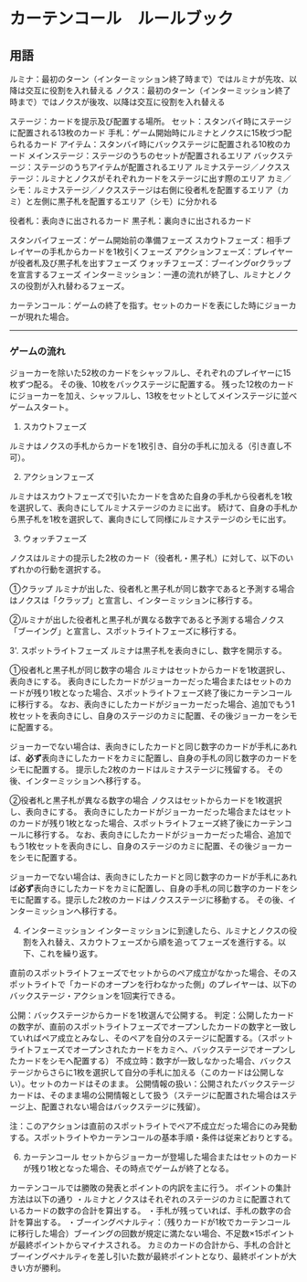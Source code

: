 # カーテンコール　ルールブック

## 用語

ルミナ：最初のターン（インターミッション終了時まで）ではルミナが先攻、以降は交互に役割を入れ替える
ノクス：最初のターン（インターミッション終了時まで）ではノクスが後攻、以降は交互に役割を入れ替える

ステージ：カードを提示及び配置する場所。
セット：スタンバイ時にステージに配置される13枚のカード
手札：ゲーム開始時にルミナとノクスに15枚づつ配られるカード
アイテム：スタンバイ時にバックステージに配置される10枚のカード
メインステージ：ステージのうちのセットが配置されるエリア
バックステージ：ステージのうちアイテムが配置されるエリア
ルミナステージ／ノクスステージ：ルミナとノクスがそれぞれカードをステージに出す際のエリア
カミ／シモ：ルミナステージ／ノクスステージは右側に役者札を配置するエリア（カミ）と左側に黒子札を配置するエリア（シモ）に分かれる

役者札：表向きに出されるカード
黒子札：裏向きに出されるカード

スタンバイフェーズ：ゲーム開始前の準備フェーズ
スカウトフェーズ：相手プレイヤーの手札からカードを1枚引くフェーズ
アクションフェーズ：プレイヤーが役者札及び黒子札を出すフェーズ
ウォッチフェーズ：ブーイングorクラップを宣言するフェーズ
インターミッション：一連の流れが終了し、ルミナとノクスの役割が入れ替わるフェーズ。

カーテンコール：ゲームの終了を指す。セットのカードを表にした時にジョーカーが現れた場合。


---

### **ゲームの流れ**

ジョーカーを除いた52枚のカードをシャッフルし、それぞれのプレイヤーに15枚ずつ配る。
その後、10枚をバックステージに配置する。
残った12枚のカードにジョーカーを加え、シャッフルし、13枚をセットとしてメインステージに並べゲームスタート。

1.  スカウトフェーズ

ルミナはノクスの手札からカードを1枚引き、自分の手札に加える（引き直し不可）。

2. アクションフェーズ

ルミナはスカウトフェーズで引いたカードを含めた自身の手札から役者札を1枚を選択して、表向きにしてルミナステージのカミに出す。
続けて、自身の手札から黒子札を1枚を選択して、裏向きにして同様にルミナステージのシモに出す。

3.  ウォッチフェーズ

ノクスはルミナの提示した2枚のカード（役者札・黒子札）に対して、以下のいずれかの行動を選択する。

①クラップ
ルミナが出した、役者札と黒子札が同じ数字であると予測する場合はノクスは「クラップ」と宣言し、インターミッションに移行する。

②ルミナが出した役者札と黒子札が異なる数字であると予測する場合ノクス「ブーイング」と宣言し、スポットライトフェーズに移行する。

3'. スポットライトフェーズ
ルミナは黒子札を表向きにし、数字を開示する。

①役者札と黒子札が同じ数字の場合
ルミナはセットからカードを1枚選択し、表向きにする。
表向きにしたカードがジョーカーだった場合またはセットのカードが残り1枚となった場合、スポットライトフェーズ終了後にカーテンコールに移行する。
なお、表向きにしたカードがジョーカーだった場合、追加でもう1枚セットを表向きにし、自身のステージのカミに配置、その後ジョーカーをシモに配置する。

ジョーカーでない場合は、表向きにしたカードと同じ数字のカードが手札にあれば、**必ず**表向きにしたカードをカミに配置し、自身の手札の同じ数字のカードをシモに配置する。
提示した2枚のカードはルミナステージに残留する。
その後、インターミッションへ移行する。

②役者札と黒子札が異なる数字の場合
ノクスはセットからカードを1枚選択し、表向きにする。
表向きにしたカードがジョーカーだった場合またはセットのカードが残り1枚となった場合、スポットライトフェーズ終了後にカーテンコールに移行する。
なお、表向きにしたカードがジョーカーだった場合、追加でもう1枚セットを表向きにし、自身のステージのカミに配置、その後ジョーカーをシモに配置する。

ジョーカーでない場合は、表向きにしたカードと同じ数字のカードが手札にあれば**必ず**表向きにしたカードをカミに配置し、自身の手札の同じ数字のカードをシモに配置する。提示した2枚のカードはノクスステージに移動する。
その後、インターミッションへ移行する。

4. インターミッション
インターミッションに到達したら、ルミナとノクスの役割を入れ替え、スカウトフェーズから順を追ってフェーズを進行する。以下、これを繰り返す。

直前のスポットライトフェーズでセットからのペア成立がなかった場合、そのスポットライトで「カードのオープンを行わなかった側」のプレイヤーは、以下のバックステージ・アクションを1回実行できる。

公開：バックステージからカードを1枚選んで公開する。
判定：公開したカードの数字が、直前のスポットライトフェーズでオープンしたカードの数字と一致していればペア成立とみなし、そのペアを自分のステージに配置する。（スポットライトフェーズでオープンされたカードをカミへ、バックステージでオープンしたカードをシモへ配置する）
不成立時：数字が一致しなかった場合、バックステージからさらに1枚を選択して自分の手札に加える（このカードは公開しない）。セットのカードはそのまま。
公開情報の扱い：公開されたバックステージカードは、そのまま場の公開情報として扱う（ステージに配置された場合はステージ上、配置されない場合はバックステージに残留）。

注：このアクションは直前のスポットライトでペア不成立だった場合にのみ発動する。スポットライトやカーテンコールの基本手順・条件は従来どおりとする。

6. カーテンコール
セットからジョーカーが登場した場合またはセットのカードが残り1枚となった場合、その時点でゲームが終了となる。

カーテンコールでは勝敗の発表とポイントの内訳を主に行う。
ポイントの集計方法は以下の通り
・ルミナとノクスはそれぞれのステージのカミに配置されているカードの数字の合計を算出する。
・手札が残っていれば、手札の数字の合計を算出する。
・ブーイングペナルティ：（残りカードが1枚でカーテンコールに移行した場合）ブーイングの回数が規定に満たない場合、不足数×15ポイントが最終ポイントからマイナスされる。
カミのカードの合計から、手札の合計とブーイングペナルティを差し引いた数が最終ポイントとなり、最終ポイントが大きい方が勝利。
